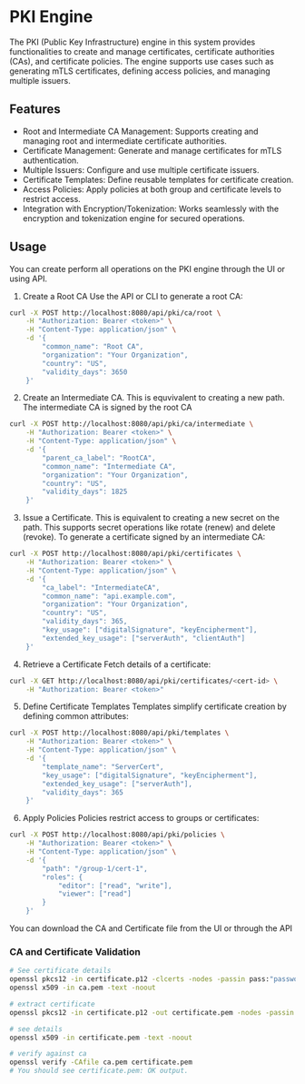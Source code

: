# PKI Engine
The PKI (Public Key Infrastructure) engine in this system provides functionalities to create and manage certificates, certificate authorities (CAs), and certificate policies. The engine supports use cases such as generating mTLS certificates, defining access policies, and managing multiple issuers.

## Features
- Root and Intermediate CA Management: Supports creating and managing root and intermediate certificate authorities.
- Certificate Management: Generate and manage certificates for mTLS authentication.
- Multiple Issuers: Configure and use multiple certificate issuers.
- Certificate Templates: Define reusable templates for certificate creation.
- Access Policies: Apply policies at both group and certificate levels to restrict access.
- Integration with Encryption/Tokenization: Works seamlessly with the encryption and tokenization engine for secured operations.



## Usage
You can create perform all operations on the PKI engine through the UI or using API.

1. Create a Root CA
Use the API or CLI to generate a root CA:

```bash
curl -X POST http://localhost:8080/api/pki/ca/root \
    -H "Authorization: Bearer <token>" \
    -H "Content-Type: application/json" \
    -d '{
        "common_name": "Root CA",
        "organization": "Your Organization",
        "country": "US",
        "validity_days": 3650
    }'
```

2. Create an Intermediate CA. This is equvivalent to creating a new path. The intermediate CA is signed by the root CA 

```bash
curl -X POST http://localhost:8080/api/pki/ca/intermediate \
    -H "Authorization: Bearer <token>" \
    -H "Content-Type: application/json" \
    -d '{
        "parent_ca_label": "RootCA",
        "common_name": "Intermediate CA",
        "organization": "Your Organization",
        "country": "US",
        "validity_days": 1825
    }'
```

3. Issue a Certificate. This is equivalent to creating a new secret on the path. This supports  secret operations like rotate (renew) and delete (revoke). To generate a certificate signed by an intermediate CA:

```bash
curl -X POST http://localhost:8080/api/pki/certificates \
    -H "Authorization: Bearer <token>" \
    -H "Content-Type: application/json" \
    -d '{
        "ca_label": "IntermediateCA",
        "common_name": "api.example.com",
        "organization": "Your Organization",
        "country": "US",
        "validity_days": 365,
        "key_usage": ["digitalSignature", "keyEncipherment"],
        "extended_key_usage": ["serverAuth", "clientAuth"]
    }'
```

4. Retrieve a Certificate
Fetch details of a certificate:

```bash
curl -X GET http://localhost:8080/api/pki/certificates/<cert-id> \
    -H "Authorization: Bearer <token>"
```

5. Define Certificate Templates
Templates simplify certificate creation by defining common attributes:

```bash
curl -X POST http://localhost:8080/api/pki/templates \
    -H "Authorization: Bearer <token>" \
    -H "Content-Type: application/json" \
    -d '{
        "template_name": "ServerCert",
        "key_usage": ["digitalSignature", "keyEncipherment"],
        "extended_key_usage": ["serverAuth"],
        "validity_days": 365
    }'
```

6. Apply Policies
Policies restrict access to groups or certificates:

```bash
curl -X POST http://localhost:8080/api/pki/policies \
    -H "Authorization: Bearer <token>" \
    -H "Content-Type: application/json" \
    -d '{
        "path": "/group-1/cert-1",
        "roles": {
            "editor": ["read", "write"],
            "viewer": ["read"]
        }
    }'
```


You can download the CA and Certificate file from the UI or through the API

### CA and Certificate Validation

```sh
# See certificate details
openssl pkcs12 -in certificate.p12 -clcerts -nodes -passin pass:"password"
openssl x509 -in ca.pem -text -noout

# extract certificate
openssl pkcs12 -in certificate.p12 -out certificate.pem -nodes -passin pass:"password"

# see details
openssl x509 -in certificate.pem -text -noout

# verify against ca
openssl verify -CAfile ca.pem certificate.pem
# You should see certificate.pem: OK output.
```
